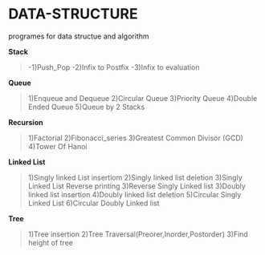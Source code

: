 # DATA-STRUCTURE
programes for data structue and algorithm

**Stack**
>-1)Push_Pop
-2)Infix to Postfix
-3)Infix to evaluation

**Queue**
>1)Enqueue and Dequeue
2)Circular Queue
3)Priority Queue
4)Double Ended Queue
5)Queue by 2 Stacks

**Recursion**
>1)Factorial
2)Fibonacci_series
3)Greatest Common Divisor (GCD)
4)Tower Of Hanoi

**Linked List**
>1)Singly linked List insertiom
2)Singly linked list deletion
3)Singly Linked List Reverse printing
3)Reverse Singly Linked list 
3)Doubly linked list insertion
4)Doubly linked list deletion
5)Circular Singly Linked List
6)Circular Doubly Linked list

**Tree**
>1)Tree insertion
2)Tree Traversal(Preorer,Inorder,Postorder)
3)Find height of tree
